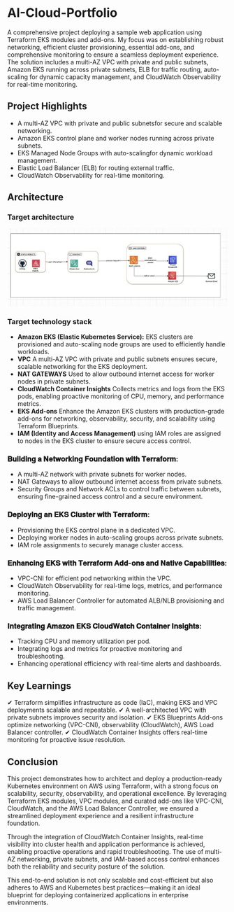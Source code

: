 # AI-Cloud-Portfolio

A comprehensive project deploying a sample web application using Terraform EKS modules and add-ons. My focus was on establishing robust networking, efficient cluster provisioning, essential add-ons, and comprehensive monitoring to ensure a seamless deployment experience. The solution includes a multi-AZ VPC with private and public subnets, Amazon EKS running across private subnets, ELB for traffic routing, auto-scaling for dynamic capacity management, and CloudWatch Observability for real-time monitoring.

## Project Highlights
- A multi-AZ VPC with private and public subnetsfor secure and scalable networking.
- Amazon EKS control plane and worker nodes running across private subnets.
- EKS Managed Node Groups with auto-scalingfor dynamic workload management.
- Elastic Load Balancer (ELB) for routing external traffic.
- CloudWatch Observability for real-time monitoring.

## Architecture

### Target architecture
![Architecture Diagram](/ai-architecture.jpeg "Architecture Diagram")

### Target technology stack 
- **Amazon EKS (Elastic Kubernetes Service):** EKS clusters are provisioned and auto-scaling node groups are used to efficiently handle workloads.
- **VPC** A multi-AZ VPC with private and public subnets ensures secure, scalable networking for the EKS deployment.
- **NAT GATEWAYS** Used to allow outbound internet access for worker nodes in private subnets.
- **CloudWatch Container Insights** Collects metrics and logs from the EKS pods, enabling proactive monitoring of CPU, memory, and performance metrics.
- **EKS Add-ons** Enhance the Amazon EKS clusters with production-grade add-ons for networking, observability, security, and scalability using Terraform Blueprints.
- **IAM (Identity and Access Management)**  using IAM roles are assigned to nodes in the EKS cluster to ensure secure access control.

### 𝐁𝐮𝐢𝐥𝐝𝐢𝐧𝐠 𝐚 𝐍𝐞𝐭𝐰𝐨𝐫𝐤𝐢𝐧𝐠 𝐅𝐨𝐮𝐧𝐝𝐚𝐭𝐢𝐨𝐧 𝐰𝐢𝐭𝐡 𝐓𝐞𝐫𝐫𝐚𝐟𝐨𝐫𝐦:
- A multi-AZ network with private subnets for worker nodes.
- NAT Gateways to allow outbound internet access from private subnets.
- Security Groups and Network ACLs to control traffic between subnets, ensuring fine-grained access control and a secure environment.
  
### 𝐃𝐞𝐩𝐥𝐨𝐲𝐢𝐧𝐠 𝐚𝐧 𝐄𝐊𝐒 𝐂𝐥𝐮𝐬𝐭𝐞𝐫 𝐰𝐢𝐭𝐡 𝐓𝐞𝐫𝐫𝐚𝐟𝐨𝐫𝐦:
- Provisioning the EKS control plane in a dedicated VPC.
- Deploying worker nodes in auto-scaling groups across private subnets.
- IAM role assignments to securely manage cluster access.

### 𝐄𝐧𝐡𝐚𝐧𝐜𝐢𝐧𝐠 𝐄𝐊𝐒 𝐰𝐢𝐭𝐡 𝐓𝐞𝐫𝐫𝐚𝐟𝐨𝐫𝐦 𝐀𝐝𝐝-𝐨𝐧𝐬 𝐚𝐧𝐝 𝐍𝐚𝐭𝐢𝐯𝐞 𝐂𝐚𝐩𝐚𝐛𝐢𝐥𝐢𝐭𝐢𝐞𝐬:
- VPC-CNI for efficient pod networking within the VPC.
- CloudWatch Observability for real-time logs, metrics, and performance monitoring.
- AWS Load Balancer Controller for automated ALB/NLB provisioning and traffic management.

### 𝐈𝐧𝐭𝐞𝐠𝐫𝐚𝐭𝐢𝐧𝐠 𝐀𝐦𝐚𝐳𝐨𝐧 𝐄𝐊𝐒 𝐂𝐥𝐨𝐮𝐝𝐖𝐚𝐭𝐜𝐡 𝐂𝐨𝐧𝐭𝐚𝐢𝐧𝐞𝐫 𝐈𝐧𝐬𝐢𝐠𝐡𝐭𝐬:
- Tracking CPU and memory utilization per pod.
- Integrating logs and metrics for proactive monitoring and troubleshooting.
- Enhancing operational efficiency with real-time alerts and dashboards.
  
## Key Learnings
✔ Terraform simplifies infrastructure as code (IaC), making EKS and VPC deployments scalable and repeatable.
✔ A well-architected VPC with private subnets improves security and isolation.
✔ EKS Blueprints Add-ons optimize networking (VPC-CNI), observability (CloudWatch), AWS Load Balancer controller.
✔ CloudWatch Container Insights offers real-time monitoring for proactive issue resolution.

## Conclusion
This project demonstrates how to architect and deploy a production-ready Kubernetes environment on AWS using Terraform, with a strong focus on scalability, security, observability, and operational excellence. By leveraging Terraform EKS modules, VPC modules, and curated add-ons like VPC-CNI, CloudWatch, and the AWS Load Balancer Controller, we ensured a streamlined deployment experience and a resilient infrastructure foundation.

Through the integration of CloudWatch Container Insights, real-time visibility into cluster health and application performance is achieved, enabling proactive operations and rapid troubleshooting. The use of multi-AZ networking, private subnets, and IAM-based access control enhances both the reliability and security posture of the solution.

This end-to-end solution is not only scalable and cost-efficient but also adheres to AWS and Kubernetes best practices—making it an ideal blueprint for deploying containerized applications in enterprise environments.